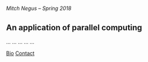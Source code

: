 ###### Mitch Negus – Spring 2018

## An application of parallel computing 

...
...
...
...
...

[Bio](bio.md)
[Contact](contact.md)



